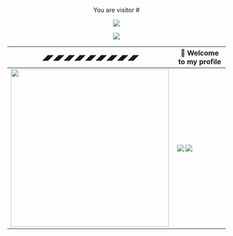 <p align="center">
  You are visitor #
</p>
<p align="center">
  <img src="https://profile-counter.glitch.me/joinemm/count.svg">
</p>
<p align="center">
  <a href="https://github.com/DenverCoder1/github-readme-streak-stats">
   <img src="https://streak-stats.demolab.com/?user=joinemm&theme=elegant&hide_border=true&date_format=M%20j%5B%2C%20Y%5D&background=0D1117ff">
  </a>
</p>

|◢◤◢◤◢◤◢◤◢◤◢◤◢◤◢◤◢◤| 👋 Welcome to my profile |
|-|-|
| <img align="left" width="365" src="https://github-readme-stats.vercel.app/api/top-langs/?username=joinemm&theme=radical&langs_count=7&bg_color=0D1117ff"> | <img align="left" src="https://github-readme-stats.vercel.app/api?username=joinemm&show_icons=true&theme=radical&bg_color=0D1117ff&custom_title=Github%20Stats&card_width=495"><img align="left" src="https://github-readme-stats.vercel.app/api/wakatime?username=joinemm&theme=radical&custom_title=Wakatime%20Weekly%20Stats&bg_color=0D1117ff&layout=compact&langs_count=6&range=last_7_days"> |
